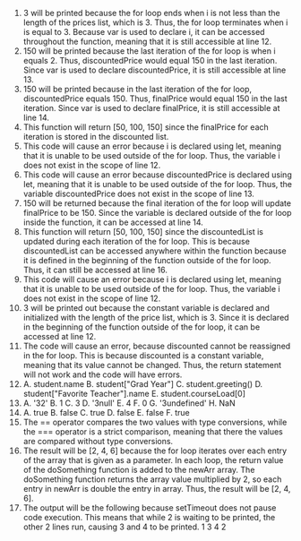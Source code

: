 1. 3 will be printed because the for loop ends when i is not less than the length of the prices list, which is 3. Thus, the for loop terminates when i is equal to 3. Because var is used to declare i, it can be accessed throughout the function, meaning that it is still accessible at line 12.
2. 150 will be printed because the last iteration of the for loop is when i equals 2. Thus, discountedPrice would equal 150 in the last iteration. Since var is used to declare discountedPrice, it is still accessible at line 13.
3. 150 will be printed because in the last iteration of the for loop, discountedPrice equals 150. Thus, finalPrice would equal 150 in the last iteration. Since var is used to declare finalPrice, it is still accessible at line 14.
4. This function will return [50, 100, 150] since the finalPrice for each iteration is stored in the discounted list.
5. This code will cause an error because i is declared using let, meaning that it is unable to be used outside of the for loop. Thus, the variable i does not exist in the scope of line 12.
6. This code will cause an error because discountedPrice is declared using let, meaning that it is unable to be used outside of the for loop. Thus, the variable discountedPrice does not exist in the scope of line 13.
7. 150 will be returned because the final iteration of the for loop will update finalPrice to be 150. Since the variable is declared outside of the for loop inside the function, it can be accessed at line 14.
8. This function will return [50, 100, 150] since the discountedList is updated during each iteration of the for loop. This is because discountedList can be accessed anywhere within the function because it is defined in the beginning of the function outside of the for loop. Thus, it can still be accessed at line 16.
9. This code will cause an error because i is declared using let, meaning that it is unable to be used outside of the for loop. Thus, the variable i does not exist in the scope of line 12.
10. 3 will be printed out because the constant variable is declared and initialized with the length of the price list, which is 3. Since it is declared in the beginning of the function outside of the for loop, it can be accessed at line 12.
11. The code will cause an error, because discounted cannot be reassigned in the for loop. This is because discounted is a constant variable, meaning that its value cannot be changed. Thus, the return statement will not work and the code will have errors.
12. A. student.name
    B. student["Grad Year"]
    C. student.greeting()
    D. student["Favorite Teacher"].name
    E. student.courseLoad[0]
13. A. '32'
    B. 1
    C. 3
    D. '3null'
    E. 4
    F. 0
    G. '3undefined'
    H. NaN
14. A. true
    B. false
    C. true
    D. false
    E. false
    F. true
15. The == operator compares the two values with type conversions, while the === operator is a strict comparison, meaning that there the values are compared without type conversions.
17. The result will be [2, 4, 6] because the for loop iterates over each entry of the array that is given as a parameter. In each loop, the return value of the doSomething function is added to the newArr array. The doSomething function returns the array value multiplied by 2, so each entry in newArr is double the entry in array. Thus, the result will be [2, 4, 6].
19. The output will be the following because setTimeout does not pause code execution. This means that while 2 is waiting to be printed, the other 2 lines run, causing 3 and 4 to be printed.
    1
    3
    4
    2

